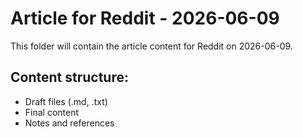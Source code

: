 # Article for Reddit - 2026-06-09

This folder will contain the article content for Reddit on 2026-06-09.

## Content structure:
- Draft files (.md, .txt)
- Final content
- Notes and references
